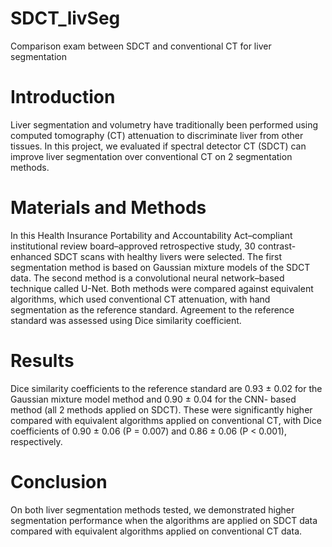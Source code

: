 # SDCT_livSeg
Comparison exam between SDCT and conventional CT for liver segmentation
# Introduction
Liver segmentation and volumetry have traditionally been performed using computed tomography (CT) attenuation to discriminate
liver from other tissues. In this project, we evaluated if spectral detector CT (SDCT) can improve liver segmentation over conventional CT on 2 segmentation methods.
# Materials and Methods
In this Health Insurance Portability and Accountability Act–compliant institutional review board–approved retrospective
study, 30 contrast-enhanced SDCT scans with healthy livers were selected. The first segmentation method is based on Gaussian mixture models of the SDCT data. The second method is a convolutional neural network–based technique called U-Net. Both methods were compared against equivalent algorithms, which used conventional CT attenuation, with hand segmentation as the reference standard. Agreement to the reference standard was assessed using Dice similarity coefficient.
# Results 
Dice similarity coefficients to the reference standard are 0.93 ± 0.02 for the Gaussian mixture model method and 0.90 ± 0.04 for the CNN-
based method (all 2 methods applied on SDCT). These were significantly higher compared with equivalent algorithms applied on conventional CT, with Dice coefficients of 0.90 ± 0.06 (P = 0.007) and 0.86 ± 0.06 (P < 0.001), respectively.
# Conclusion
On both liver segmentation methods tested, we demonstrated higher segmentation performance when the algorithms are applied on SDCT data compared with equivalent algorithms applied on conventional CT data.
